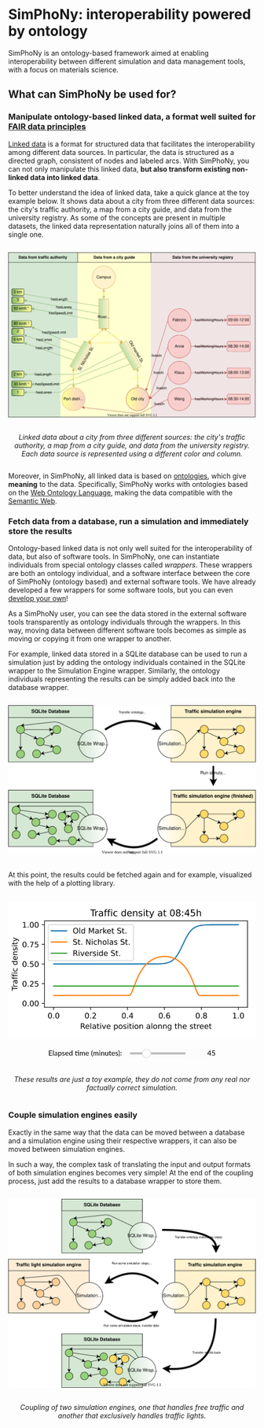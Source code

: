 # SimPhoNy: interoperability powered by ontology

SimPhoNy is an ontology-based framework aimed at enabling interoperability between different simulation and data management tools, with a focus on materials science.



## What can SimPhoNy be used for?

### Manipulate ontology-based linked data, a format well suited for [FAIR data principles](https://en.wikipedia.org/wiki/FAIR_data)


[Linked data](https://en.wikipedia.org/wiki/Linked_data) is a format for structured data that facilitates the interoperability among different data sources. In particular, the data is structured as a directed graph, consistent of nodes and labeled arcs. With SimPhoNy, you can not only manipulate this linked data, **but also transform existing non-linked data into linked data**.

To better understand the idea of linked data, take a quick glance at the toy example below. It shows data about a city from three different data sources: the city's traffic authority, a map from a city guide, and data from the university registry. As some of the concepts are present in multiple datasets, the linked data representation naturally joins all of them into a single one. 

<figure style="display: table; text-align:center; margin-left: auto; margin-right:auto">

![Sample linked data](./_static/img/mergedlinkeddata.svg)

<figcaption style="display: table-caption; caption-side: bottom; text-align:center">

_Linked data about a city from three different sources: the city's traffic authority, a map from a city guide, and data from the university registry. Each data source is represented using a different color and column._

</figcaption>

</figure>


Moreover, in SimPhoNy, all linked data is based on [ontologies](https://en.wikipedia.org/wiki/Ontology_(information_science)), which give **meaning** to the data. Specifically, SimPhoNy works with ontologies based on the [Web Ontology Language](https://en.wikipedia.org/wiki/Web_Ontology_Language), making the data compatible with the [Semantic Web](https://en.wikipedia.org/wiki/Semantic_Web).

### Fetch data from a database, run a simulation and immediately store the results

Ontology-based linked data is not only well suited for the interoperability of data, but also of software tools. In SimPhoNy, one can instantiate individuals from special ontology classes called _wrappers_. These wrappers are both an ontology individual, and a software interface between the core of SimPhoNy (ontology based) and external software tools. We have already developed a few wrappers for some software tools, but you can even [develop your own](./wrapper_development.md)!

As a SimPhoNy user, you can see the data stored in the external software tools transparently as ontology individuals through the wrappers. In this way, moving data between different software tools becomes as simple as moving or copying it from one wrapper to another.

For example, linked data stored in a SQLite database can be used to run a simulation just by adding the ontology individuals contained in the SQLite wrapper to the Simulation Engine wrapper. Similarly, the ontology individuals representing the results can be simply added back into the database wrapper.

<figure style="display: table; text-align:center; margin-left: auto; margin-right:auto">

![How wrappers work](./_static/img/wrappers.svg)

<figcaption style="display: table-caption; caption-side: bottom; text-align:center"></figcaption>

</figure>

At this point, the results could be fetched again and for example, visualized with the help of a plotting library.

<figure style="display: table; text-align:center; margin-left: auto; margin-right:auto">

![Toy example of simulation results](./_static/img/trafficsim.svg)

<img src="./_static/img/overview_slider.png" width="350px">

<figcaption style="display: table-caption; caption-side: bottom; text-align:center">

<br>

_These results are just a toy example, they do not come from any real nor factually correct simulation._

</figcaption>

</figure>

### Couple simulation engines easily

Exactly in the same way that the data can be moved between a database and a simulation engine using their respective wrappers, it can also be moved between simulation engines. 

In such a way, the complex task of translating the input and output formats of both simulation engines becomes very simple! At the end of the coupling process, just add the results to a database wrapper to store them.

<figure style="display: table; text-align:center; margin-left: auto; margin-right:auto">

![Coupling](./_static/img/wrappers_coupled.svg)

<figcaption style="display: table-caption; caption-side: bottom; text-align:center">

_Coupling of two simulation engines, one that handles free traffic and another that exclusively handles traffic lights._

</figcaption>

</figure>